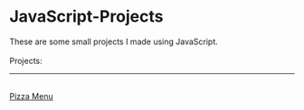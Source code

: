 # JavaScript-Projects

These are some small projects I made using JavaScript. <br>
<br>
Projects:
<hr><br>
<a href="./Pizza_Project/Pizza.html">Pizza Menu</a>
